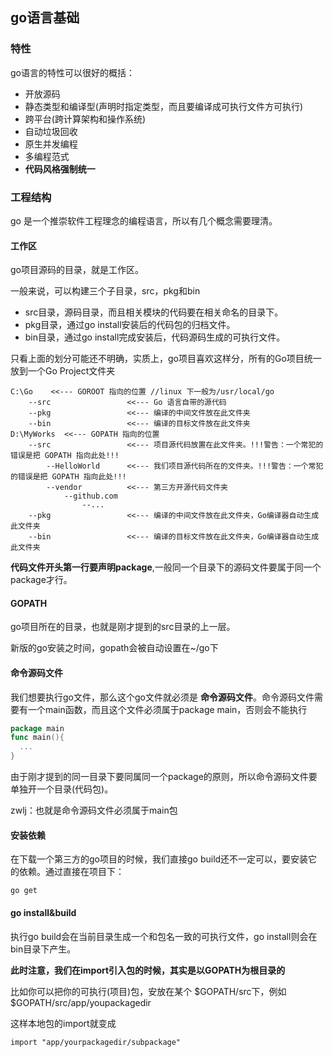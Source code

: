 ## go语言基础

### 特性
go语言的特性可以很好的概括：

 - 开放源码
 - 静态类型和编译型(声明时指定类型，而且要编译成可执行文件方可执行)
 - 跨平台(跨计算架构和操作系统)
 - 自动垃圾回收
 - 原生并发编程
 - 多编程范式
 - **代码风格强制统一**

### 工程结构
go 是一个推崇软件工程理念的编程语言，所以有几个概念需要理清。

#### 工作区
go项目源码的目录，就是工作区。

一般来说，可以构建三个子目录，src，pkg和bin

 - src目录，源码目录，而且相关模块的代码要在相关命名的目录下。
 - pkg目录，通过go install安装后的代码包的归档文件。
 - bin目录，通过go install完成安装后，代码源码生成的可执行文件。

只看上面的划分可能还不明确，实质上，go项目喜欢这样分，所有的Go项目统一放到一个Go Project文件夹

```
C:\Go    <<--- GOROOT 指向的位置 //linux 下一般为/usr/local/go
    --src                 <<--- Go 语言自带的源代码
    --pkg                 <<--- 编译的中间文件放在此文件夹
    --bin                 <<--- 编译的目标文件放在此文件夹
D:\MyWorks  <<--- GOPATH 指向的位置
    --src                 <<--- 项目源代码放置在此文件夹。!!!警告：一个常犯的错误是把 GOPATH 指向此处!!!
        --HelloWorld      <<--- 我们项目源代码所在的文件夹。!!!警告：一个常犯的错误是把 GOPATH 指向此处!!!
        --vendor          <<--- 第三方开源代码文件夹
            --github.com
                --...
    --pkg                 <<--- 编译的中间文件放在此文件夹，Go编译器自动生成此文件夹
    --bin                 <<--- 编译的目标文件放在此文件夹，Go编译器自动生成此文件夹
```

**代码文件开头第一行要声明package**,一般同一个目录下的源码文件要属于同一个package才行。

#### GOPATH
go项目所在的目录，也就是刚才提到的src目录的上一层。

新版的go安装之时间，gopath会被自动设置在~/go下

#### 命令源码文件
我们想要执行go文件，那么这个go文件就必须是 **命令源码文件**。命令源码文件需要有一个main函数，而且这个文件必须属于package main，否则会不能执行

``` go
package main
func main(){
  ...
}

```

由于刚才提到的同一目录下要同属同一个package的原则，所以命令源码文件要单独开一个目录(代码包)。

zwlj：也就是命令源码文件必须属于main包

#### 安装依赖
在下载一个第三方的go项目的时候，我们直接go build还不一定可以，要安装它的依赖。通过直接在项目下：

```
go get
```


#### go install&build
执行go build会在当前目录生成一个和包名一致的可执行文件，go install则会在bin目录下产生。

**此时注意，我们在import引入包的时候，其实是以GOPATH为根目录的**

比如你可以把你的可执行(项目)包，安放在某个 $GOPATH/src下，例如 $GOPATH/src/app/youpackagedir

这样本地包的import就变成

`import "app/yourpackagedir/subpackage"`
